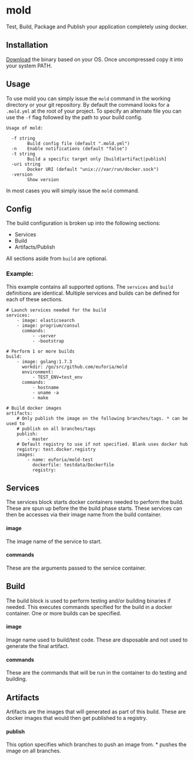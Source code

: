# mold
Test, Build, Package and Publish your application completely using docker.

## Installation
[Download](https://github.com/d3sw/mold/releases) the binary based on your OS.  Once uncompressed copy it into your system PATH.

## Usage
To use mold you can simply issue the `mold` command in the working directory or your git
repository.  By default the command looks for a `.mold.yml` at the root of your project.  To
specify an alternate file you can use the `-f` flag followed by the path to your build config.

    Usage of mold:

      -f string
            Build config file (default ".mold.yml")
      -n    Enable notifications (default "false")
      -t string
            Build a specific target only [build|artifact|publish]
      -uri string
            Docker URI (default "unix:///var/run/docker.sock")
      -version
            Show version

In most cases you will simply issue the `mold` command.

## Config
The build configuration is broken up into the following sections:

- Services
- Build
- Artifacts/Publish

All sections aside from `build` are optional.

### Example:
This example contains all supported options.  The `services` and `build` definitions are
identical.  Multiple services and builds can be defined for each of these sections.

    # Launch services needed for the build
    services:
        - image: elasticsearch
        - image: progrium/consul
          commands:
              - -server
              - -bootstrap

    # Perform 1 or more builds
    build:
        - image: golang:1.7.3
          workdir: /go/src/github.com/euforia/mold
          environment:
              - TEST_ENV=test_env
          commands:
              - hostname
              - uname -a
              - make

    # Build docker images
    artifacts:
        # Only publish the image on the following branches/tags. * can be used to
        # publish on all branches/tags
        publish:
            - master
        # Default registry to use if not specified. Blank uses docker hub
        registry: test.docker.registry
        images:
            - name: euforia/mold-test
              dockerfile: testdata/Dockerfile
              registry:

## Services
The services block starts docker containers needed to perform the build.  These are spun up
before the the build phase starts.  These services can then be accesses via their image name
from the build container.

#### image
The image name of the service to start.

#### commands
These are the arguments passed to the service container.

## Build
The build block is used to perform testing and/or building binaries if needed.  This executes
commands specified for the build in a docker container.  One or more builds can be specified.

#### image
Image name used to build/test code.  These are disposable and not used to generate the final
artifact.

#### commands
These are the commands that will be run in the container to do testing and building.

## Artifacts
Artifacts are the images that will generated as part of this build.  These are docker images
that would then get published to a registry.  

#### publish
This option specifies which branches to push an image from.  * pushes the image on all branches.
